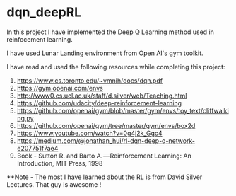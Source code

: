 # dqn_deepRL

In this project I have implemented the Deep Q Learning method used in reinfocement learning.

I have used Lunar Landing environment from Open AI's gym toolkit. 

I have read and used the following resources while completing this project:

1. https://www.cs.toronto.edu/~vmnih/docs/dqn.pdf
2. https://gym.openai.com/envs
3. http://www0.cs.ucl.ac.uk/staff/d.silver/web/Teaching.html
4. https://github.com/udacity/deep-reinforcement-learning
5. https://github.com/openai/gym/blob/master/gym/envs/toy_text/cliffwalking.py
6. https://github.com/openai/gym/tree/master/gym/envs/box2d
7. https://www.youtube.com/watch?v=0g4j2k_Ggc4
8. https://medium.com/@jonathan_hui/rl-dqn-deep-q-network-e207751f7ae4
9. Book - Sutton R. and Barto A. — Reinforcement Learning: An Introduction, MIT Press, 1998

**Note - The most I have learned about the RL is from David Silver Lectures. That guy is awesome !
